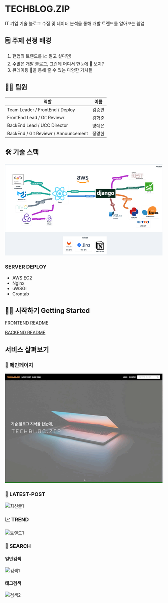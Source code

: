# TECHBLOG.ZIP

IT 기업 기술 블로그 수집 및 데이터 분석을 통해 개발 트렌드를 알아보는 웹앱

## 🗒 주제 선정 배경

1. 현업의 트렌드를 📈 알고 싶다면!
2. 수많은 개발 블로그, 그런데 어디서 한눈에 👀 보지?
3. 큐레이팅 🤳을 통해 줄 수 있는 다양한 가치들

## 🙇‍♂️ 팀원

| 역할                                 | 이름   |
| ------------------------------------ | ------ |
| Team Leader / FrontEnd / Deploy      | 김승연 |
| FrontEnd Lead / Git Reviewr          | 김혁준 |
| BackEnd Lead / UCC Director          | 양예은 |
| BackEnd / Git Reviewr / Announcement | 정명한 |

## 🛠 기술 스택

![STACK](md/stack.png)

### SERVER DEPLOY

- AWS EC2
- Nginx
- uWSGI
- Crontab

## 👋🏻 시작하기 Getting Started

[FRONTEND README](frontend/README.md)

[BACKEND README](backend/README.md)

## 서비스 살펴보기

### 👐 메인페이지

![메인페이지1](md/mainpage.gif)

### 📝 LATEST-POST

![최신글1](md/post1.gif)

### 📈 TREND

![트렌드1](md/trend1.gif)

### 🔎 SEARCH

#### 일반검색

![검색1](md/search1.gif)

#### 태그검색

![검색2](md/search2.gif)
